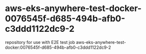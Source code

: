 # aws-eks-anywhere-test-docker-0076545f-d685-494b-afb0-c3ddd1122dc9-2
repository for use with E2E test job aws-eks-anywhere-test-docker:0076545f-d685-494b-afb0-c3ddd1122dc9-2
